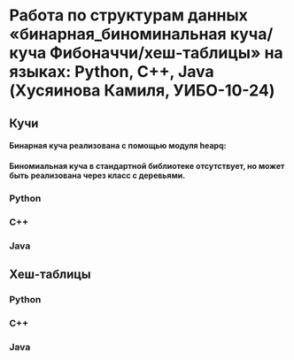 # Работа по структурам данных «бинарная_биноминальная куча/куча Фибоначчи/хеш-таблицы» на языках: Python, C++, Java (Хусяинова Камиля, УИБО-10-24) 
## Кучи
#### Бинарная куча реализована с помощью модуля heapq:
#### Биномиальная куча в стандартной библиотеке отсутствует, но может быть реализована через класс с деревьями.
### Python 
### C++
### Java
## Хеш-таблицы
### Python
### C++
### Java

